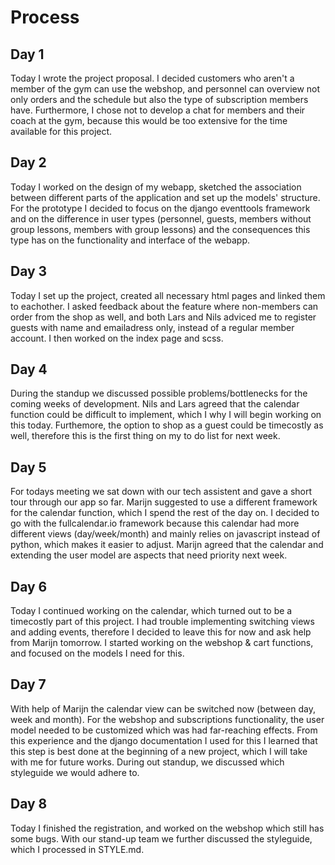 # Process

## Day 1
Today I wrote the project proposal. I decided customers who aren't a member of the gym can use the webshop, and personnel can overview not only orders and the schedule but also the type of subscription members have. Furthermore, I chose not to develop a chat for members and their coach at the gym, because this would be too extensive for the time available for this project.

## Day 2
Today I worked on the design of my webapp, sketched the association between different parts of the application and set up the models' structure. For the prototype I decided to focus on the django eventtools framework and on the difference in user types (personnel, guests, members without group lessons, members with group lessons) and the consequences this type has on the functionality and interface of the webapp.

## Day 3
Today I set up the project, created all necessary html pages and linked them to eachother. I asked feedback about the feature where non-members can order from the shop as well, and both Lars and Nils adviced me to register guests with name and emailadress only, instead of a regular member account. I then worked on the index page and scss.

## Day 4
During the standup we discussed possible problems/bottlenecks for the coming weeks of development. Nils and Lars agreed that the calendar function could be difficult to implement, which I why I will begin working on this today. Furthemore, the option to shop as a guest could be timecostly as well, therefore this is the first thing on my to do list for next week.

## Day 5
For todays meeting we sat down with our tech assistent and gave a short tour through our app so far. Marijn suggested to use a different framework for the calendar function, which I spend the rest of the day on. I decided to go with the fullcalendar.io framework because this calendar had more different views (day/week/month) and mainly relies on javascript instead of python, which makes it easier to adjust. Marijn agreed that the calendar and extending the user model are aspects that need priority next week.

## Day 6
Today I continued working on the calendar, which turned out to be a timecostly part of this project. I had trouble implementing switching views and adding events, therefore I decided to leave this for now and ask help from Marijn tomorrow. I started working on the webshop & cart functions, and focused on the models I need for this.

## Day 7
With help of Marijn the calendar view can be switched now (between day, week and month). For the webshop and subscriptions functionality, the user model needed to be customized which was had far-reaching effects. From this experience and the django documentation I used for this I learned that this step is best done at the beginning of a new project, which I will take with me for future works. During out standup, we discussed which styleguide we would adhere to.

## Day 8
Today I finished the registration, and worked on the webshop which still has some bugs. With our stand-up team we further discussed the styleguide, which I processed in STYLE.md.
